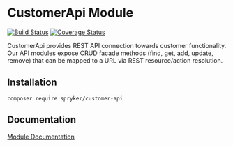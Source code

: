 # CustomerApi Module
[![Build Status](https://travis-ci.org/spryker/CustomerApi.svg)](https://travis-ci.org/spryker/CustomerApi)
[![Coverage Status](https://coveralls.io/repos/github/spryker/CustomerApi/badge.svg)](https://coveralls.io/github/spryker/CustomerApi)

CustomerApi provides REST API connection towards customer functionality. Our API modules expose CRUD facade methods (find, get, add, update, remove) that can be mapped to a URL via REST resource/action resolution.

## Installation

```
composer require spryker/customer-api
```

## Documentation

[Module Documentation](https://academy.spryker.com/developing_with_spryker/module_guide/customer_management/customer/customer.html)
